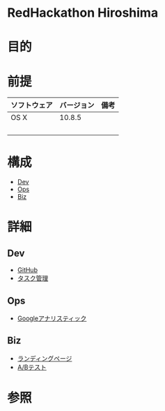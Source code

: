 RedHackathon Hiroshima
===
# 目的
# 前提
| ソフトウェア     | バージョン    | 備考         |
|:---------------|:-------------|:------------|
| OS X           |10.8.5        |             |
|           　　　|        |             |

# 構成
+ [Dev](#1)
+ [Ops](#2)
+ [Biz](#3)

# 詳細
## <a name="1">Dev</a>
+ [GitHub](https://github.com/k2works/rhh2014)
+ [タスク管理](https://huboard.com/k2works/rhh2014/)

## <a name="2">Ops</a>
+ [Googleアナリスティック](https://www.google.com/analytics/web/#report/visitors-overview/a55647224w88860173p92334207/)

## <a name="3">Biz</a>
+ [ランディングページ](http://production-c437uiw22e.elasticbeanstalk.com/)
+ [A/Bテスト](http://production-c437uiw22e.elasticbeanstalk.com/split)

# 参照
